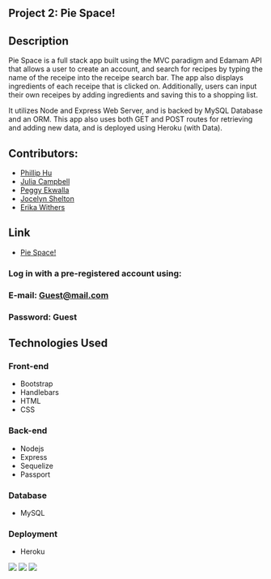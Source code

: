 ## Project 2: Pie Space!


## Description 

Pie Space is a full stack app built using the MVC paradigm and Edamam API that allows a user to create an account, and search for recipes by typing the name of the receipe into the receipe search bar. The app also displays ingredients of each receipe that is clicked on. Additionally, users can input their own receipes by adding ingredients and saving this to a shopping list. 

It utilizes Node and Express Web Server, and is backed by MySQL Database and an ORM.
This app also uses both GET and POST routes for retrieving and adding new data, and is deployed using Heroku (with Data). 

## Contributors:

 - [Phillip Hu](https://github.com/ph4044)
 - [Julia Campbell](https://github.com/syliesox)
 - [Peggy Ekwalla](https://github.com/pekwalla)
 - [Jocelyn Shelton](https://github.com/j22shelton)
 - [Erika Withers](https://github.com/E-DubbyDubs)


## Link
- [Pie Space!](https://sheltered-earth-11529.herokuapp.com/)

### Log in with a pre-registered account using:
### E-mail: Guest@mail.com
### Password: Guest

 ## Technologies Used

  ### Front-end  
  - Bootstrap
  - Handlebars
  - HTML
  - CSS

  ### Back-end
  - Nodejs
  - Express
  - Sequelize
  - Passport

  ### Database
  - MySQL

  ### Deployment
  - Heroku

![](/public/images/signin.png?raw=true)
![](/public/images/main.png?raw=true)
![](/public/images/api.png?raw=true)
